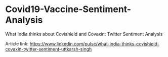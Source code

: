 # Covid19-Vaccine-Sentiment-Analysis
What India thinks about Covishield and Covaxin: Twitter Sentiment Analysis

Article link: https://www.linkedin.com/pulse/what-india-thinks-covishield-covaxin-twitter-sentiment-uttkarsh-singh
